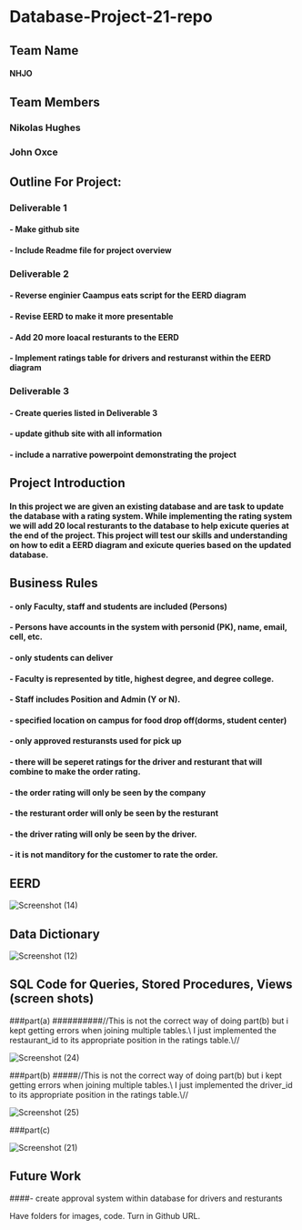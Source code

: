 # Database-Project-21-repo

## Team Name
#### NHJO

## Team Members
### Nikolas Hughes
### John Oxce 

## Outline For Project:

### Deliverable 1
#### - Make github site 
#### - Include Readme file for project overview

### Deliverable 2
#### - Reverse enginier Caampus eats script for the EERD diagram
#### - Revise EERD to make it more presentable
#### - Add 20 more loacal resturants to the EERD
#### - Implement ratings table for drivers and resturanst within the EERD diagram  

### Deliverable 3
#### - Create queries listed in Deliverable 3
#### - update github site with all information
#### - include a narrative powerpoint demonstrating the project

## Project Introduction
#### In this project we are given an existing database and are task to update the database with a rating system. While implementing the rating system we will add 20 local resturants to the database to help exicute queries at the end of the project. This project will test our skills and understanding on how to edit a EERD diagram and exicute queries based on the updated database. 

## Business Rules
#### - only Faculty, staff and students are included (Persons)
#### - Persons have accounts in the system with personid (PK), name, email, cell, etc.
#### - only students can deliver 
#### - Faculty is represented by title, highest degree, and degree college.
#### - Staff includes Position and Admin (Y or N).
#### - specified location on campus for food drop off(dorms, student center)
#### - only approved resturansts used for pick up
#### - there will be seperet ratings for the driver and resturant that will combine to make the order rating.
#### - the order rating will only be seen by the company
#### - the resturant order will only be seen by the resturant
#### - the driver rating will only be seen by the driver.
#### - it is not manditory for the customer to rate the order.

## EERD

![Screenshot (14)](https://user-images.githubusercontent.com/93001002/141687113-658a500e-84d9-4655-bde0-9524caed4f59.png)


## Data Dictionary
![Screenshot (12)](https://user-images.githubusercontent.com/93001002/141235800-97eebee7-c089-4f7f-a4b9-9e512444a048.png)


## SQL Code for Queries, Stored Procedures, Views (screen shots)
###part(a)
##########//This is not the correct way of doing part(b) but i kept getting errors when joining multiple tables.\\ I just implemented the restaurant_id to its appropriate position in the ratings table.\\//

![Screenshot (24)](https://user-images.githubusercontent.com/93001002/142276885-52287255-30df-4878-a900-0f1a67aeda25.png)

###part(b)
#####//This is not the correct way of doing part(b) but i kept getting errors when joining multiple tables.\\ I just implemented the driver_id to its appropriate position in the ratings table.\\//

![Screenshot (25)](https://user-images.githubusercontent.com/93001002/142276907-aefa13b4-40a5-4277-96d5-042833db63ed.png)

###part(c)

![Screenshot (21)](https://user-images.githubusercontent.com/93001002/142276926-46f20d68-6659-452d-9469-c5d5659fad97.png)


## Future Work
####- create approval system within database for drivers and resturants

Have folders for images, code.
Turn in Github URL.
